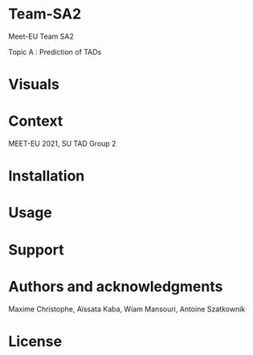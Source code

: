 # Team-SA2

Meet-EU Team SA2

Topic A : Prediction of TADs


# Visuals


# Context
MEET-EU 2021, SU TAD Group 2

# Installation

# Usage

# Support

# Authors and acknowledgments
Maxime Christophe, Aïssata Kaba, Wiam Mansouri, Antoine Szatkownik

# License


